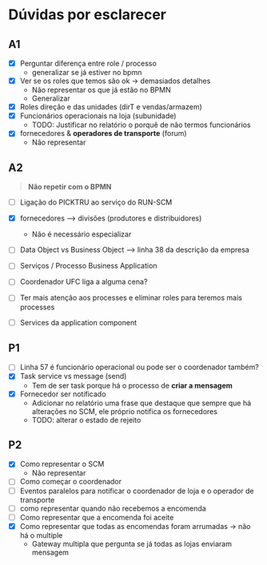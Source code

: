 # Dúvidas por esclarecer

## A1

- [X] Perguntar diferença entre role / processo 
  - generalizar se já estiver no bpmn
- [X] Ver se os roles que temos são ok -> demasiados detalhes
  - Não representar os que já estão no BPMN
  - Generalizar
- [X] Roles direção e das unidades (dirT e vendas/armazem)
- [X] Funcionários operacionais na loja (subunidade) 
  - TODO: Justificar no relatório o porquê de não termos funcionários
- [X] fornecedores & **operadores de transporte** (forum)
  - Não representar


## A2
> **Não repetir com o BPMN**
- [ ] Ligação do PICKTRU ao serviço do RUN-SCM
- [X] fornecedores --> divisões (produtores e distribuidores)
  - Não é necessário especializar
- [ ] Data Object vs Business Object --> linha 38 da descrição da empresa
- [ ] Serviços / Processo Business Application
- [ ] Coordenador UFC liga a alguma cena?
- [ ] Ter mais atenção aos processes e eliminar roles para teremos mais processes
- [ ] Services da application component


## P1

- [ ] Linha 57 é funcionário operacional ou pode ser o coordenador também?
- [X] Task service vs message (send)
  - Tem de ser task porque há o processo de **criar a mensagem**
- [X] Fornecedor ser notificado
  - Adicionar no relatório uma frase que destaque que sempre que há alterações no SCM, ele próprio notifica os fornecedores
  - TODO: alterar o estado de rejeito


## P2 

- [X] Como representar o SCM
    - Não representar
- [ ] Como começar o coordenador
- [ ] Eventos paralelos para notificar o coordenador de loja e o operador de transporte
- [ ] como representar quando não recebemos a encomenda
- [ ] Como representar que a encomenda foi aceite
- [X] Como representar que todas as encomendas foram arrumadas -> não há o multiple
  - Gateway multipla que pergunta se já todas as lojas enviaram mensagem